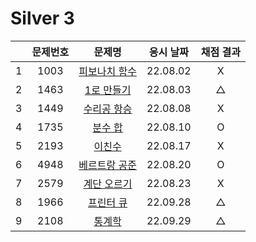 # Silver 3

|     | 문제번호 |           문제명           | 응시 날짜 | 채점 결과 |
| :-: | :------: | :------------------------: | :-------: | :-------: |
|  1  |   1003   | [피보나치 함수](./1003.js) | 22.08.02  |     X     |
|  2  |   1463   |  [1로 만들기](./1463.js)   | 22.08.03  |     △     |
|  3  |   1449   |  [수리공 항승](./1449.js)  | 22.08.08  |     X     |
|  4  |   1735   |    [분수 합](./1735.js)    | 22.08.10  |     O     |
|  5  |   2193   |    [이친수](./2193.js)     | 22.08.17  |     X     |
|  6  |   4948   | [베르트랑 공준](./4948.js) | 22.08.20  |     O     |
|  7  |   2579   |  [계단 오르기](./2579.js)  | 22.08.23  |     X     |
|  8  |   1966   |   [프린터 큐](./1966.js)   | 22.09.28  |     △     |
|  9  |   2108   |    [통계학](./2108.js)     | 22.09.29  |     △     |
